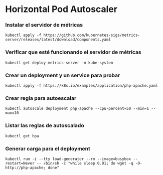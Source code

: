 # Horizontal Pod Autoscaler

### Instalar el servidor de métricas

```
kubectl apply -f https://github.com/kubernetes-sigs/metrics-server/releases/latest/download/components.yaml
```

### Verificar que esté funcionando el servidor de métricas

```
kubectl get deploy metrics-server -n kube-system
```

### Crear un deployment y un service para probar

```
kubectl apply -f https://k8s.io/examples/application/php-apache.yaml
```

### Crear regla para autoescalar

```
kubectl autoscale deployment php-apache --cpu-percent=50 --min=1 --max=10
```

### Listar las reglas de autoscalado

```
kubectl get hpa
```

### Generar carga para el deployment

```
kubectl run -i --tty load-generator --rm --image=busybox --restart=Never -- /bin/sh -c "while sleep 0.01; do wget -q -O- http://php-apache; done"
```
